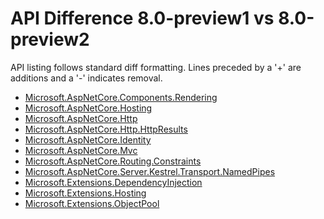 # API Difference 8.0-preview1 vs 8.0-preview2

API listing follows standard diff formatting.
Lines preceded by a '+' are additions and a '-' indicates removal.

* [Microsoft.AspNetCore.Components.Rendering](8.0-preview2_Microsoft.AspNetCore.Components.Rendering.md)
* [Microsoft.AspNetCore.Hosting](8.0-preview2_Microsoft.AspNetCore.Hosting.md)
* [Microsoft.AspNetCore.Http](8.0-preview2_Microsoft.AspNetCore.Http.md)
* [Microsoft.AspNetCore.Http.HttpResults](8.0-preview2_Microsoft.AspNetCore.Http.HttpResults.md)
* [Microsoft.AspNetCore.Identity](8.0-preview2_Microsoft.AspNetCore.Identity.md)
* [Microsoft.AspNetCore.Mvc](8.0-preview2_Microsoft.AspNetCore.Mvc.md)
* [Microsoft.AspNetCore.Routing.Constraints](8.0-preview2_Microsoft.AspNetCore.Routing.Constraints.md)
* [Microsoft.AspNetCore.Server.Kestrel.Transport.NamedPipes](8.0-preview2_Microsoft.AspNetCore.Server.Kestrel.Transport.NamedPipes.md)
* [Microsoft.Extensions.DependencyInjection](8.0-preview2_Microsoft.Extensions.DependencyInjection.md)
* [Microsoft.Extensions.Hosting](8.0-preview2_Microsoft.Extensions.Hosting.md)
* [Microsoft.Extensions.ObjectPool](8.0-preview2_Microsoft.Extensions.ObjectPool.md)

